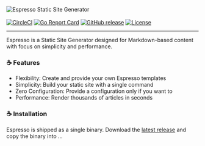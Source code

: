 ![Espresso Static Site Generator](https://sternentstehung.de/espresso-ssg-logo.png)
<br /><br />
[![CircleCI](https://circleci.com/gh/dominikbraun/cleanup.svg?style=shield)](https://circleci.com/gh/dominikbraun/cleanup)
[![Go Report Card](https://goreportcard.com/badge/github.com/dominikbraun/cleanup)](https://goreportcard.com/report/github.com/dominikbraun/cleanup)
[![GitHub release](https://img.shields.io/github/v/release/dominikbraun/cleanup?include_prereleases&sort=semver)](https://github.com/dominikbraun/cleanup/releases)
[![License](https://img.shields.io/github/license/dominikbraun/cleanup)](https://github.com/dominikbraun/cleanup/blob/master/LICENSE)

---

Espresso is a Static Site Generator designed for Markdown-based content with focus on simplicity and performance.

### :coffee: Features

* Flexibility: Create and provide your own Espresso templates
* Simplicity: Build your static site with a single command
* Zero Configuration: Provide a configuration only if you want to
* Performance: Render thousands of articles in seconds

### :coffee: Installation

Espresso is shipped as a single binary. Download the [latest release](https://github.com/dominikbraun/espresso/releases)
and copy the binary into ...
